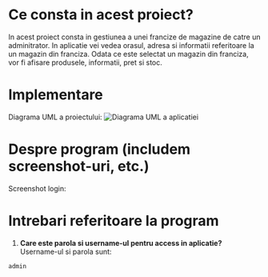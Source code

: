 # Ce consta in acest proiect?

In acest proiect consta in gestiunea a unei francize de magazine de catre un adminitrator. In aplicatie vei vedea orasul, adresa si informatii referitoare la un magazin din franciza.
Odata ce este selectat un magazin din franciza, vor fi afisare produsele, informatii, pret si stoc.


# Implementare

Diagrama UML a proiectului:
![Diagrama UML a aplicatiei](https://user-images.githubusercontent.com/76656855/199264907-738436c6-9adb-4d8b-867e-ad6ad95f16d5.png)



# Despre program  (includem screenshot-uri, etc.)

Screenshot login:




# Intrebari referitoare la program

1. __Care este parola si username-ul pentru access in aplicatie?__  
  Username-ul si parola sunt:
  ```  
  admin  
  ```  

